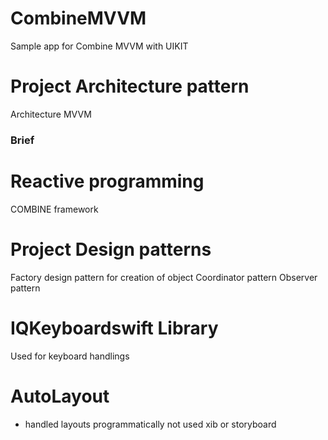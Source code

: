 # CombineMVVM
Sample app for Combine MVVM with UIKIT

# Project Architecture pattern
Architecture MVVM

### Brief
# Reactive programming
COMBINE framework 

# Project Design patterns
Factory design pattern for creation of object 
Coordinator pattern
Observer pattern

# IQKeyboardswift Library
Used for keyboard handlings
 
# AutoLayout 
* handled layouts programmatically not used xib or storyboard
